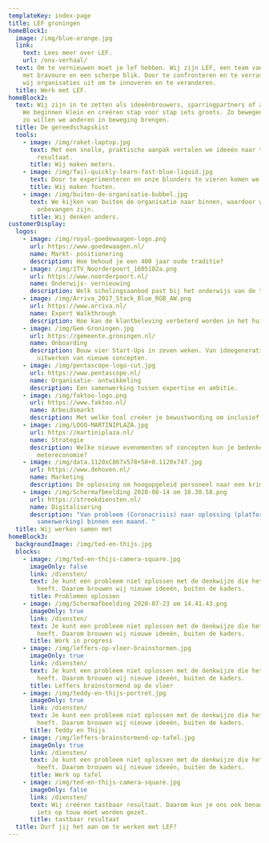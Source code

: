 ```yaml
---
templateKey: index-page
title: LEF groningen
homeBlock1:
  image: /img/blue-orange.jpg
  link:
    text: Lees meer over LEF.
    url: /ons-verhaal/
  text: Om te vernieuwen moet je lef hebben. Wij zijn LEF, een team van twintigers
    met bravoure en een scherpe blik. Door te confronteren en te verrassen dagen
    wij organisaties uit om te innoveren en te veranderen.
  title: Werk met LEF.
homeBlock2:
  text: Wij zijn in te zetten als ideeënbrouwers, sparringpartners of aanjagers.
    We beginnen klein en creëren stap voor stap iets groots. Zo bewegen wij, en
    zo willen we anderen in beweging brengen.
  title: De gereedschapskist
  tools:
    - image: /img/raket-laptop.jpg
      text: Met een snelle, praktische aanpak vertalen we ideeën naar tastbaar
        resultaat.
      title: Wij maken meters.
    - image: /img/fail-quickly-learn-fast-blue-liquid.jpg
      text: Door te experimenteren en onze blunders te vieren komen we verder.
      title: Wij maken fouten.
    - image: /img/buiten-de-organisatie-bubbel.jpg
      text: We kijken van buiten de organisatie naar binnen, waardoor we kritisch en
        onbevangen zijn.
      title: Wij denken anders.
customerDisplay:
  logos:
    - image: /img/royal-goedewaagen-logo.png
      url: https://www.goedewaagen.nl/
      name: Markt- positionering
      description: Hoe behoud je een 400 jaar oude traditie?
    - image: /img/1TV_Noorderpoort_1605182a.png
      url: https://www.noorderpoort.nl/
      name: Onderwijs- vernieuwing
      description: Welk scholingsaanbod past bij het onderwijs van de toekomst?
    - image: /img/Arriva_2017_Stack_Blue_RGB_AW.png
      url: https://www.arriva.nl/
      name: Expert Walkthrough
      description: Hoe kan de klantbeleving verbeterd worden in het huidige busvervoer?
    - image: /img/Gem Groningen.jpg
      url: https://gemeente.groningen.nl/
      name: Onboarding
      description: Bouw vier Start-Ups in zeven weken. Van ideegeneratie tot het
        uitwerken van nieuwe concepten.
    - image: /img/pentascope-logo-cut.jpg
      url: https://www.pentascope.nl/
      name: Organisatie- ontwikkeling
      description: Een samenwerking tussen expertise en ambitie.
    - image: /img/faktoo-logo.png
      url: https://www.faktoo.nl/
      name: Arbeidsmarkt
      description: Met welke tool creëer je bewustwording om inclusief werkgever te worden?
    - image: /img/LOGO-MARTINIPLAZA.jpg
      url: https://martiniplaza.nl/
      name: Strategie
      description: Welke nieuwe evenementen of concepten kun je bedenken in de 1,5
        metereconomie?
    - image: /img/data.1120xC867x578+58+0.1120x747.jpg
      url: https://www.dehoven.nl/
      name: Marketing
      description: De oplossing om hoogopgeleid personeel naar een krimpregio te krijgen.
    - image: /img/Schermafbeelding 2020-08-14 om 16.30.58.png
      url: https://streekdiensten.nl/
      name: Digitalisering
      description: "Van probleem (Coronacrisis) naar oplossing (platform voor
        samenwerking) binnen een maand. "
  title: Wij werken samen met
homeBlock3:
  backgroundImage: /img/ted-en-thijs.jpg
  blocks:
    - image: /img/ted-en-thijs-camera-square.jpg
      imageOnly: false
      link: /diensten/
      text: Je kunt een probleem niet oplossen met de denkwijze die het veroorzaakt
        heeft. Daarom brouwen wij nieuwe ideeën, buiten de kaders.
      title: Problemen oplossen
    - image: /img/Schermafbeelding 2020-07-23 om 14.41.43.png
      imageOnly: true
      link: /diensten/
      text: Je kunt een probleem niet oplossen met de denkwijze die het veroorzaakt
        heeft. Daarom brouwen wij nieuwe ideeën, buiten de kaders.
      title: Work in progress
    - image: /img/leffers-op-vloer-brainstormen.jpg
      imageOnly: true
      link: /diensten/
      text: Je kunt een probleem niet oplossen met de denkwijze die het veroorzaakt
        heeft. Daarom brouwen wij nieuwe ideeën, buiten de kaders.
      title: Leffers brainstormend op de vloer
    - image: /img/teddy-en-thijs-portret.jpg
      imageOnly: true
      link: /diensten/
      text: Je kunt een probleem niet oplossen met de denkwijze die het veroorzaakt
        heeft. Daarom brouwen wij nieuwe ideeën, buiten de kaders.
      title: Teddy en Thijs
    - image: /img/leffers-brainstormend-op-tafel.jpg
      imageOnly: true
      link: /diensten/
      text: Je kunt een probleem niet oplossen met de denkwijze die het veroorzaakt
        heeft. Daarom brouwen wij nieuwe ideeën, buiten de kaders.
      title: Werk op tafel
    - image: /img/ted-en-thijs-camera-square.jpg
      imageOnly: false
      link: /diensten/
      text: Wij creëren tastbaar resultaat. Daarom kun je ons ook benaderen als er
        iets op touw moet worden gezet.
      title: tastbaar resultaat
  title: Durf jij het aan om te werken met LEF?
---
```

